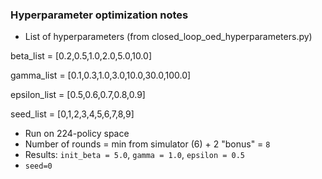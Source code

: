 ### Hyperparameter optimization notes

- List of hyperparameters (from closed_loop_oed_hyperparameters.py)

beta_list = [0.2,0.5,1.0,2.0,5.0,10.0]

gamma_list = [0.1,0.3,1.0,3.0,10.0,30.0,100.0]

epsilon_list = [0.5,0.6,0.7,0.8,0.9]

seed_list = [0,1,2,3,4,5,6,7,8,9]

- Run on 224-policy space
- Number of rounds = min from simulator (6) + 2 "bonus" = `8`
- Results: `init_beta = 5.0`, `gamma = 1.0`, `epsilon = 0.5`
- `seed=0`